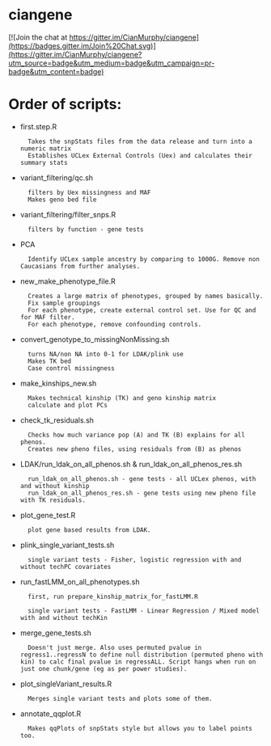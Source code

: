 ciangene
========

[![Join the chat at https://gitter.im/CianMurphy/ciangene](https://badges.gitter.im/Join%20Chat.svg)](https://gitter.im/CianMurphy/ciangene?utm_source=badge&utm_medium=badge&utm_campaign=pr-badge&utm_content=badge)
# Order of scripts: 


* first.step.R

		Takes the snpStats files from the data release and turn into a numeric matrix
		Establishes UCLex External Controls (Uex) and calculates their summary stats

* variant_filtering/qc.sh 
		
		filters by Uex missingness and MAF
		Makes geno bed file

* variant_filtering/filter_snps.R

		filters by function - gene tests

* PCA 

		Identify UCLex sample ancestry by comparing to 1000G. Remove non Caucasians from further analyses. 

* new_make_phenotype_file.R

		Creates a large matrix of phenotypes, grouped by names basically.
		Fix sample groupings
		For each phenotype, create external control set. Use for QC and for MAF filter. 
		For each phenotype, remove confounding controls. 

* convert_genotype_to_missingNonMissing.sh

		turns NA/non NA into 0-1 for LDAK/plink use
		Makes TK bed 
		Case control missingness

* make_kinships_new.sh

		Makes technical kinship (TK) and geno kinship matrix
		calculate and plot PCs

* check_tk_residuals.sh
		
		Checks how much variance pop (A) and TK (B) explains for all phenos. 
		Creates new pheno files, using residuals from (B) as phenos

* LDAK/run_ldak_on_all_phenos.sh & run_ldak_on_all_phenos_res.sh

		run_ldak_on_all_phenos.sh - gene tests - all UCLex phenos, with and without kinship
		run_ldak_on_all_phenos_res.sh - gene tests using new pheno file with TK residuals. 		

* plot_gene_test.R
		
		plot gene based results from LDAK. 
	
* plink_single_variant_tests.sh

		single variant tests - Fisher, logistic regression with and without techPC covariates 

* run_fastLMM_on_all_phenotypes.sh 
	
		first, run prepare_kinship_matrix_for_fastLMM.R

		single variant tests - FastLMM - Linear Regression / Mixed model with and without techKin


* merge_gene_tests.sh
	
		Doesn't just merge. Also uses permuted pvalue in regress1..regressN to define null distribution (permuted pheno with kin) to calc final pvalue in regressALL. Script hangs when run on just one chunk/gene (eg as per power studies). 

* plot_singleVariant_results.R

		Merges single variant tests and plots some of them. 

* annotate_qqplot.R 

		Makes qqPlots of snpStats style but allows you to label points too. 
